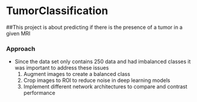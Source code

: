 # TumorClassification

##This project is about predicting if there is the presence of a tumor in a given MRI
### Approach 
* Since the data set only contains 250 data and had imbalanced classes it was important to address these issues
  1. Augment images to create a balanced class
  2. Crop images to ROI to reduce noise in deep learning models
  3. Implement different network architectures to compare and contrast performance



